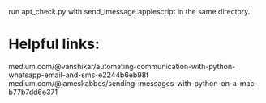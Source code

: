 run apt_check.py with send_imessage.applescript in the same directory.


# Helpful links:

medium.com/@vanshikar/automating-communication-with-python-whatsapp-email-and-sms-e2244b6eb98f
medium.com/@jameskabbes/sending-imessages-with-python-on-a-mac-b77b7dd6e371
